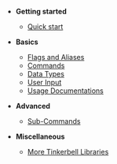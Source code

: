 - **Getting started**
  - [Quick start](getting-started/quick-start.md)
  
- **Basics**
  - [Flags and Aliases](basics/flags-aliases.md)
  - [Commands](basics/commands.md)
  - [Data Types](basics/data-types.md)
  - [User Input](basics/user-input.md)
  - [Usage Documentations](basics/usage-docs.md)
  
- **Advanced**
  - [Sub-Commands](advanced/sub-commands.md)
  
- **Miscellaneous**
  - [More Tinkerbell Libraries](https://haxetink.github.io)
